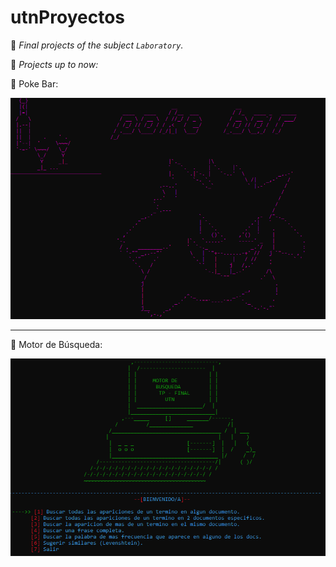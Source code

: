 # utnProyectos

:rainbow: *Final projects of the subject `Laboratory`.*

:pushpin: *Projects up to now:*

:small_orange_diamond: Poke Bar:

<p align="center">
  <img src="images/pokebar.png?raw=true" />
</p>

____

:small_orange_diamond: Motor de Búsqueda:

<p align="center">
  <img src="images/motorBusqueda.png?raw=true" />
</p>
